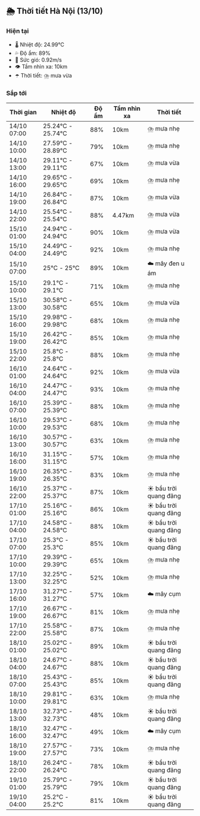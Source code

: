## 🌦️ Thời tiết Hà Nội (13/10)

### Hiện tại

- 🌡️ Nhiệt độ: 24.99℃
- 💦 Độ ẩm: 89%
- 💨 Sức gió: 0.92m/s
- 👁️ Tầm nhìn xa: 10km
- ☂️ Thời tiết: ⛈️ mưa vừa

### Sắp tới

| Thời gian | Nhiệt độ | Độ ẩm | Tầm nhìn xa | Thời tiết |
| --- | --- | --- | --- | --- |
| 14/10 07:00 | 25.24℃ - 25.74℃ | 88% | 10km | ⛈️ mưa nhẹ |
| 14/10 10:00 | 27.59℃ - 28.89℃ | 79% | 10km | ⛈️ mưa nhẹ |
| 14/10 13:00 | 29.11℃ - 29.11℃ | 67% | 10km | ⛈️ mưa vừa |
| 14/10 16:00 | 29.65℃ - 29.65℃ | 69% | 10km | ⛈️ mưa nhẹ |
| 14/10 19:00 | 26.84℃ - 26.84℃ | 87% | 10km | ⛈️ mưa vừa |
| 14/10 22:00 | 25.54℃ - 25.54℃ | 88% | 4.47km | ⛈️ mưa vừa |
| 15/10 01:00 | 24.94℃ - 24.94℃ | 90% | 10km | ⛈️ mưa vừa |
| 15/10 04:00 | 24.49℃ - 24.49℃ | 92% | 10km | ⛈️ mưa nhẹ |
| 15/10 07:00 | 25℃ - 25℃ | 89% | 10km | ☁️ mây đen u ám |
| 15/10 10:00 | 29.1℃ - 29.1℃ | 71% | 10km | ⛈️ mưa nhẹ |
| 15/10 13:00 | 30.58℃ - 30.58℃ | 65% | 10km | ⛈️ mưa vừa |
| 15/10 16:00 | 29.98℃ - 29.98℃ | 68% | 10km | ⛈️ mưa nhẹ |
| 15/10 19:00 | 26.42℃ - 26.42℃ | 85% | 10km | ⛈️ mưa nhẹ |
| 15/10 22:00 | 25.8℃ - 25.8℃ | 88% | 10km | ⛈️ mưa nhẹ |
| 16/10 01:00 | 24.64℃ - 24.64℃ | 92% | 10km | ⛈️ mưa vừa |
| 16/10 04:00 | 24.47℃ - 24.47℃ | 93% | 10km | ⛈️ mưa nhẹ |
| 16/10 07:00 | 25.39℃ - 25.39℃ | 88% | 10km | ⛈️ mưa nhẹ |
| 16/10 10:00 | 29.53℃ - 29.53℃ | 68% | 10km | ⛈️ mưa nhẹ |
| 16/10 13:00 | 30.57℃ - 30.57℃ | 63% | 10km | ⛈️ mưa nhẹ |
| 16/10 16:00 | 31.15℃ - 31.15℃ | 57% | 10km | ⛈️ mưa nhẹ |
| 16/10 19:00 | 26.35℃ - 26.35℃ | 83% | 10km | ⛈️ mưa nhẹ |
| 16/10 22:00 | 25.37℃ - 25.37℃ | 87% | 10km | ☀️ bầu trời quang đãng |
| 17/10 01:00 | 25.16℃ - 25.16℃ | 86% | 10km | ☀️ bầu trời quang đãng |
| 17/10 04:00 | 24.58℃ - 24.58℃ | 88% | 10km | ☀️ bầu trời quang đãng |
| 17/10 07:00 | 25.3℃ - 25.3℃ | 85% | 10km | ☀️ bầu trời quang đãng |
| 17/10 10:00 | 29.39℃ - 29.39℃ | 65% | 10km | ⛈️ mưa nhẹ |
| 17/10 13:00 | 32.25℃ - 32.25℃ | 52% | 10km | ⛈️ mưa nhẹ |
| 17/10 16:00 | 31.27℃ - 31.27℃ | 57% | 10km | ☁️ mây cụm |
| 17/10 19:00 | 26.67℃ - 26.67℃ | 81% | 10km | ⛈️ mưa nhẹ |
| 17/10 22:00 | 25.58℃ - 25.58℃ | 87% | 10km | ⛈️ mưa nhẹ |
| 18/10 01:00 | 25.02℃ - 25.02℃ | 89% | 10km | ☀️ bầu trời quang đãng |
| 18/10 04:00 | 24.67℃ - 24.67℃ | 88% | 10km | ☀️ bầu trời quang đãng |
| 18/10 07:00 | 25.43℃ - 25.43℃ | 85% | 10km | ☀️ bầu trời quang đãng |
| 18/10 10:00 | 29.81℃ - 29.81℃ | 63% | 10km | ⛈️ mưa nhẹ |
| 18/10 13:00 | 32.73℃ - 32.73℃ | 48% | 10km | ☀️ bầu trời quang đãng |
| 18/10 16:00 | 32.47℃ - 32.47℃ | 49% | 10km | ☁️ mây cụm |
| 18/10 19:00 | 27.57℃ - 27.57℃ | 73% | 10km | ⛈️ mưa nhẹ |
| 18/10 22:00 | 26.24℃ - 26.24℃ | 78% | 10km | ☀️ bầu trời quang đãng |
| 19/10 01:00 | 25.79℃ - 25.79℃ | 79% | 10km | ☀️ bầu trời quang đãng |
| 19/10 04:00 | 25.2℃ - 25.2℃ | 81% | 10km | ☀️ bầu trời quang đãng |
